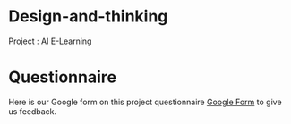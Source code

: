 # Design-and-thinking
Project : AI E-Learning
# Questionnaire

Here is our Google form on this project questionnaire [Google Form](https://forms.gle/GSA4uueUicnem1cHA) to give us feedback.
